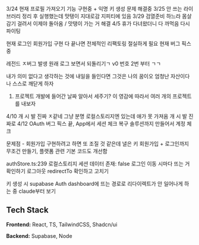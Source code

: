 3/24 현재 프로필 가져오기 기능 구현중 + 익명 키 생성 문제 해결중
3/25 안 쓰는 라이브러리 정리 후 실행했는데 맛탱이 지대로감 지피티에 있음
3/29 검열준비 하느라 몸살감기 걸려서 이제야 돌아옴 / 맛탱이 가는 거 해결
4/5 휴가 다녀왔더니 다 까먹음 다시 파이팅

현재 로그인 회원가입 구현 다 끝나면 전체적인 리팩토링 절실하게 필요 현재 버그 픽스중

레전드 ㅈ버그 발생 원래 로그 보면서 되돌리기ㄱ
v0 번호 2번 부터 ㄱㄱ

내가 의미 없다고 생각하는 것에 내일을 들인다면 그것은 나의 꿈이오 엄청난 자산이다
나 스스로 깨닫게 하자

1. 프로젝트 개발에 들어간 날짜 알아서 세주기?
   이 영감에 따라서 여러 개의 프로젝트를 내보자

4/10 개 시 발 진짜 ㅈ같네 그냥 분명 로컬스토리지엔 있는데 애가 못 가져옴 개 시 발 진짜로
4/12 OAuth 버그 픽스 끝, App에서 세션 체크 복구 솔루션까지 만들어서 계정 체크

문제점 - 회원가입 구현하려고 하면 또 조질 것 같은데 낼은 키 회원가입 + 로그인까지 무조건 만들기, 플랫폼 관련 기본 코드도 개선함

authStore.ts:239 로컬스토리지 세션 데이터 존재: false 로그인 이동 시마다 뜨는 거 확인하기
로그아웃 redirectTo 확인하고 고치기

키 생성 시 supabase Auth dashboard에 뜨는 경로로 리다이렉트가 안 일어나게 하는 중
claude부터 보기

## Tech Stack

**Frontend:** React, TS, TailwindCSS, Shadcn/ui

**Backend:** Supabase, Node
